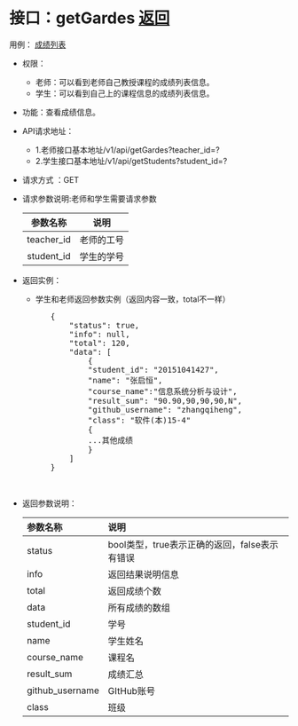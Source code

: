# 接口：getGardes  [返回](../README.md)
用例： [成绩列表](../用例/成绩列表.md)

- 权限：
    - 老师：可以看到老师自己教授课程的成绩列表信息。
    - 学生：可以看到自己上的课程信息的成绩列表信息。

- 功能：查看成绩信息。

- API请求地址：
   - 1.老师接口基本地址/v1/api/getGardes?teacher_id=?
   - 2.学生接口基本地址/v1/api/getStudents?student_id=?

- 请求方式 ：GET

- 请求参数说明:老师和学生需要请求参数

  |参数名称|说明|
  |:--:|:--:|
  |teacher_id|老师的工号|
  |student_id|学生的学号|

- 返回实例：
    - 学生和老师返回参数实例（返回内容一致，total不一样）
    <pre>
        {
            "status": true,
            "info": null,
            "total": 120,
            "data": [
                {
                "student_id": "20151041427",
                "name": "张启恒",
                "course_name":"信息系统分析与设计",
                "result_sum": "90.90,90,90,90,N",
                "github_username": "zhangqiheng",
                "class": "软件(本)15-4"
                {
                ...其他成绩
                }
            ]
        }

    </pre>

- 返回参数说明：

  |参数名称|说明|
  |:--|:--|
  |status|bool类型，true表示正确的返回，false表示有错误|
  |info|返回结果说明信息|
  |total|返回成绩个数|
  |data|所有成绩的数组|
  |student_id|学号|
  |name|学生姓名|
  |course_name|课程名|
  |result_sum|成绩汇总|
  |github_username|GItHub账号|
  |class|班级|
